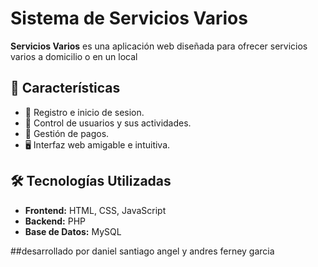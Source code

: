 # Sistema de Servicios Varios

**Servicios Varios** es una aplicación web diseñada para ofrecer servicios varios a domicilio o en un local 

## 🚀 Características

- 📖 Registro e inicio de sesion.
- 🧍 Control de usuarios y sus actividades.
- 🔁 Gestión de pagos.
- 🖥️ Interfaz web amigable e intuitiva.

## 🛠️ Tecnologías Utilizadas

- **Frontend:** HTML, CSS, JavaScript
- **Backend:** PHP
- **Base de Datos:** MySQL

##desarrollado por daniel santiago angel y andres ferney garcia